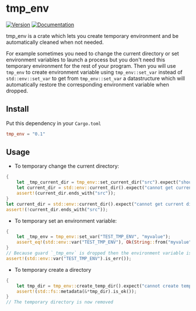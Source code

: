 # tmp_env

[![Version](https://img.shields.io/crates/v/tmp_env.svg)](https://crates.io/crates/tmp_env)
[![Documentation](https://docs.rs/tmp_env/badge.svg)](https://docs.rs/tmp_env)

tmp_env is a crate which lets you create temporary environment and be automatically cleaned when not needed.

For example sometimes you need to change the current directory or set environment variables to launch a process but you don't need this temporary environment for the rest of your program.
Then you will use `tmp_env` to create environment variable using `tmp_env::set_var` instead of `std::env::set_var` to get from `tmp_env::set_var` a datastructure which will automatically restore the
corresponding environment variable when dropped.

## Install

Put this dependency in your `Cargo.toml`

```toml
tmp_env = "0.1"
```

## Usage

- To temporary change the current directory:

```rust
{
    let _tmp_current_dir = tmp_env::set_current_dir("src").expect("should set the new current_dir");
    let current_dir = std::env::current_dir().expect("cannot get current dir from std env");
    assert!(current_dir.ends_with("src"));
}
let current_dir = std::env::current_dir().expect("cannot get current dir from std env");
assert!(!current_dir.ends_with("src"));
```

- To temporary set an environment variable:

```rust
{
    let _tmp_env = tmp_env::set_var("TEST_TMP_ENV", "myvalue");
    assert_eq!(std::env::var("TEST_TMP_ENV"), Ok(String::from("myvalue")));
}
// Because guard `_tmp_env` is dropped then the environment variable is also automatically unset (not restored because no previous value was set)
assert!(std::env::var("TEST_TMP_ENV").is_err());
```

- To temporary create a directory

```rust
{
    let tmp_dir = tmp_env::create_temp_dir().expect("cannot create temp dir"); // When tmp_dir is dropped this temporary dir will be removed
    assert!(std::fs::metadata(&*tmp_dir).is_ok());
}
// The temporary directory is now removed
```
